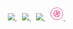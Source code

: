 <link href="https://allfont.net/allfont.css?fonts=electroharmonix" rel="stylesheet" type="text/css" />

<!--
**Szask1a/Szask1a** is a ✨ _special_ ✨ repository because its `README.md` (this file) appears on your GitHub profile.

Here are some ideas to get you started:

- 🔭 I’m currently working on ...
- 🌱 I’m currently learning ...
- 👯 I’m looking to collaborate on ...
- 🤔 I’m looking for help with ...
- 💬 Ask me about ...
- 📫 How to reach me: ...
- 😄 Pronouns: ...
- ⚡ Fun fact: ...

- user space -
<img src="https://img.icons8.com/small/32/000000/twitter.png"/>

-->

<p align="center"> 
  <a href="https://twitter.com/steffanperera">
    <img height="30" src="https://img.icons8.com/small/32/000000/twitter.png">
  </a>&nbsp;&nbsp;
  <a href="https://instagram.com/steffanperera">
    <img height="30" src="https://img.icons8.com/fluent-systems-regular/48/000000/instagram-new.png">
  </a>&nbsp;&nbsp;
  <a href="https://www.behance.net/steffanperera">
    <img height="30" src="https://img.icons8.com/windows/32/000000/behance-squared--v2.png">
  </a>&nbsp;&nbsp;
  <a href="https://dribbble.com/steffanperera">
    <img height="30" src="https://github.com/Szask1a/portfolio/blob/master/iconfinder_dribble_313487.svg">
  </a>&nbsp;&nbsp;
</p>
